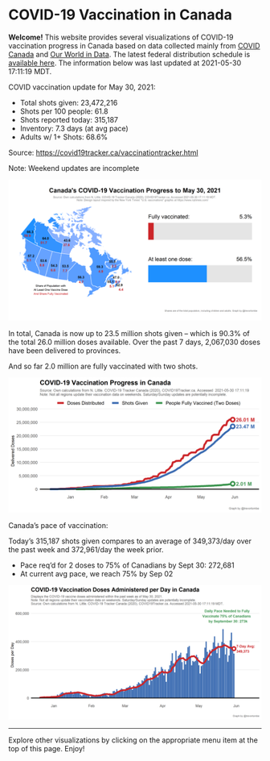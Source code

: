 COVID-19 Vaccination in Canada
==============================

**Welcome!** This website provides several visualizations of COVID-19
vaccination progress in Canada based on data collected mainly from
[COVID Canada](https://covid19tracker.ca/vaccinationtracker.html) and
[Our World in Data](https://ourworldindata.org/covid-vaccinations). The
latest federal distribution schedule is [available
here](https://www.canada.ca/en/public-health/services/diseases/2019-novel-coronavirus-infection/prevention-risks/covid-19-vaccine-treatment/vaccine-rollout.html).
The information below was last updated at 2021-05-30 17:11:19 MDT.

COVID vaccination update for May 30, 2021:

-   Total shots given: 23,472,216
-   Shots per 100 people: 61.8
-   Shots reported today: 315,187
-   Inventory: 7.3 days (at avg pace)
-   Adults w/ 1+ Shots: 68.6%

Source:
<a href="https://covid19tracker.ca/vaccinationtracker.html" class="uri">https://covid19tracker.ca/vaccinationtracker.html</a>

Note: Weekend updates are incomplete

![](Plots/plot_main.png)

In total, Canada is now up to 23.5 million shots given – which is 90.3%
of the total 26.0 million doses available. Over the past 7 days,
2,067,030 doses have been delivered to provinces.

And so far 2.0 million are fully vaccinated with two shots.

![](Plots/plot_total.png)

Canada’s pace of vaccination:

Today’s 315,187 shots given compares to an average of 349,373/day over
the past week and 372,961/day the week prior.

-   Pace req’d for 2 doses to 75% of Canadians by Sept 30: 272,681
-   At current avg pace, we reach 75% by Sep 02

![](Plots/pace_national.png)

------------------------------------------------------------------------

Explore other visualizations by clicking on the appropriate menu item at
the top of this page. Enjoy!
